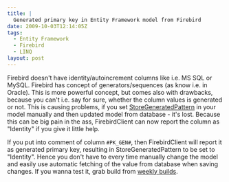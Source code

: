 ```yaml
---
title: |
  Generated primary key in Entity Framework model from Firebird
date: 2009-10-03T12:14:05Z
tags:
  - Entity Framework
  - Firebird
  - LINQ
layout: post
---
```

Firebird doesn't have identity/autoincrement columns like i.e. MS SQL or MySQL. Firebird has concept of generators/sequences (as know i.e. in Oracle). This is more powerful concept, but comes also with drawbacks, because you can't i.e. say for sure, whether the column values is generated or not. This is causing problems, if you set [StoreGeneratedPattern][1] in your model manually and then updated model from database - it's lost. Because this can be big pain in the ass, FirebirdClient can now report the column as "Identity" if you give it little help.

If you put into comment of column `#PK_GEN#`, then FirebirdClient will report it as generated primary key, resulting in StoreGeneratedPattern to be set to "Identity". Hence you don't have to every time manually change the model and easily use automatic fetching of the value from database when saving changes. If you wanna test it, grab build from [weekly builds][2].

[1]: http://msdn.microsoft.com/en-us/library/bb738536.aspx
[2]: http://netprovider.cincura.net